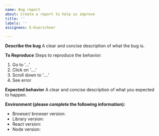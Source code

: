 ```yaml
---
name: Bug report
about: Create a report to help us improve
title: ''
labels: ''
assignees: E-Kuerschner

---
```


**Describe the bug**
A clear and concise description of what the bug is.

**To Reproduce**
Steps to reproduce the behavior:
1. Go to '...'
2. Click on '....'
3. Scroll down to '....'
4. See error

**Expected behavior**
A clear and concise description of what you expected to happen.

**Environment (please complete the following information):**
 - Browser/ browser version: 
 - Library version: 
 - React version: 
 - Node version:
